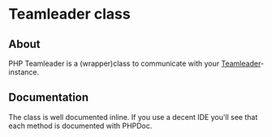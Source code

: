 # Teamleader class


## About

PHP Teamleader is a (wrapper)class to communicate with your [Teamleader](http://www.teamleader.be)-instance.

## Documentation

The class is well documented inline. If you use a decent IDE you'll see that each method is documented with PHPDoc.
